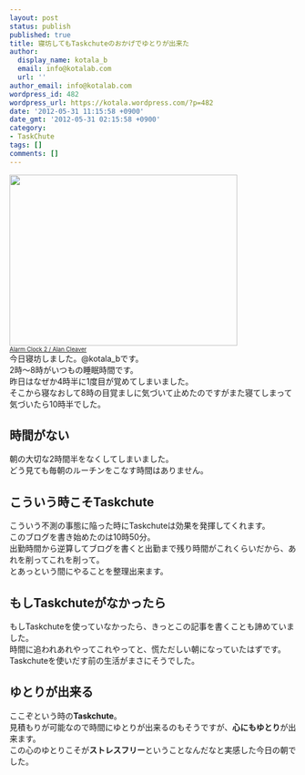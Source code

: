 ```yaml
---
layout: post
status: publish
published: true
title: 寝坊してもTaskchuteのおかげでゆとりが出来た
author:
  display_name: kotala_b
  email: info@kotalab.com
  url: ''
author_email: info@kotalab.com
wordpress_id: 482
wordpress_url: https://kotala.wordpress.com/?p=482
date: '2012-05-31 11:15:58 +0900'
date_gmt: '2012-05-31 02:15:58 +0900'
category:
- TaskChute
tags: []
comments: []
---
```

<p><a href="http://kotalab.com/wp-content/uploads/alarmClock.jpg" target="_blank"><img src="http://kotalab.com/wp-content/uploads/alarmClock.jpg" alt="" title="alarmClock" width="400" height="300" class="alignnone size-full wp-image-1231" /></a><br />
<span style="font-size:10px;"><a title="AlarmClock2" href="http://www.flickr.com/photos/alancleaver/4293345629/" target="_blank">Alarm Clock 2 / Alan Cleaver</a></span><br />
今日寝坊しました。@kotala_bです。<br />
2時～8時がいつもの睡眠時間です。<br />
昨日はなぜか4時半に1度目が覚めてしまいました。<br />
そこから寝なおして8時の目覚ましに気づいて止めたのですがまた寝てしまって気づいたら10時半でした。<br />
<!--more--></p>
<h2>時間がない</h2>
<p>朝の大切な2時間半をなくしてしまいました。<br />
どう見ても毎朝のルーチンをこなす時間はありません。</p>
<h2>こういう時こそTaskchute</h2>
<p>こういう不測の事態に陥った時にTaskchuteは効果を発揮してくれます。<br />
このブログを書き始めたのは10時50分。<br />
出勤時間から逆算してブログを書くと出勤まで残り時間がこれくらいだから、あれを削ってこれを削って。<br />
とあっという間にやることを整理出来ます。</p>
<h2>もしTaskchuteがなかったら</h2>
<p>もしTaskchuteを使っていなかったら、きっとこの記事を書くことも諦めていました。<br />
時間に追われあれやってこれやってと、慌ただしい朝になっていたはずです。<br />
Taskchuteを使いだす前の生活がまさにそうでした。</p>
<h2>ゆとりが出来る</h2>
<p>ここぞという時の<strong>Taskchute</strong>。<br />
見積もりが可能なので時間にゆとりが出来るのもそうですが、<strong>心にもゆとり</strong>が出来ます。<br />
この心のゆとりこそが<strong>ストレスフリー</strong>ということなんだなと実感した今日の朝でした。</p>
